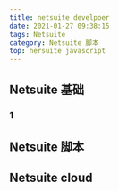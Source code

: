 ```yaml
---
title: netsuite develpoer
date: 2021-01-27 09:38:15
tags: Netsuite 
category: Netsuite 脚本
top: nersuite javascript
---
```


## Netsuite 基础

###  1





## Netsuite 脚本



## Netsuite cloud 



